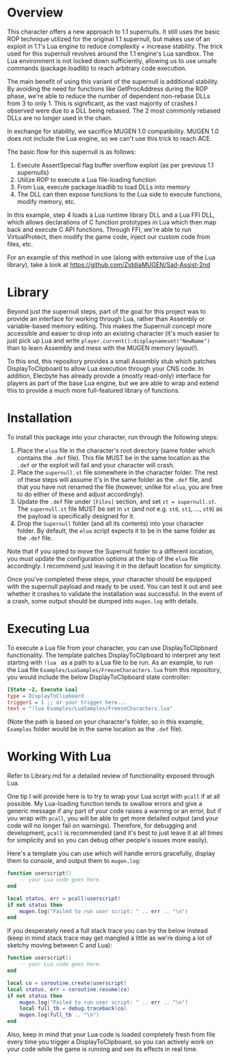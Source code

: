 # Overview

This character offers a new approach to 1.1 supernulls. It still uses the basic ROP technique utilized for the original 1.1 supernull, but makes use of an exploit in 1.1's Lua engine to reduce complexity + increase stability. The trick used for this supernull revolves around the 1.1 engine's Lua sandbox. The Lua environment is not locked down sufficiently, allowing us to use unsafe commands (package.loadlib) to reach arbitrary code execution.

The main benefit of using this variant of the supernull is additional stability. By avoiding the need for functions like GetProcAddress during the ROP phase, we're able to reduce the number of dependent non-rebase DLLs from 3 to only 1. This is significant, as the vast majority of crashes I observed were due to a DLL being rebased. The 2 most commonly rebased DLLs are no longer used in the chain.

In exchange for stability, we sacrifice MUGEN 1.0 compatibility. MUGEN 1.0 does not include the Lua engine, so we can't use this trick to reach ACE. 

The basic flow for this supernull is as follows:
1. Execute AssertSpecial flag buffer overflow exploit (as per previous 1.1 supernulls)
2. Utilize ROP to execute a Lua file-loading function
3. From Lua, execute package.loadlib to load DLLs into memory
4. The DLL can then expose functions to the Lua side to execute functions, modify memory, etc.

In this example, step 4 loads a Lua runtime library DLL and a Lua FFI DLL, which allows declarations of C function prototypes in Lua which then map back and execute C API functions. Through FFI, we're able to run VirtualProtect, then modify the game code, inject our custom code from files, etc.

For an example of this method in use (along with extensive use of the Lua library), take a look at https://github.com/ZiddiaMUGEN/Sad-Assist-2nd

# Library

Beyond just the supernull steps, part of the goal for this project was to provide an interface for working through Lua, rather than Assembly or variable-based memory editing. This makes the Supernull concept more accessible and easier to drop into an existing character (it's much easier to just pick up Lua and write `player.current():displaynameset("NewName")` than to learn Assembly and mess with the MUGEN memory layout!).

To this end, this repository provides a small Assembly stub which patches DisplayToClipboard to allow Lua execution through your CNS code. In addition, Elecbyte has already provide a (mostly read-only) interface for players as part of the base Lua engine, but we are able to wrap and extend this to provide a much more full-featured library of functions.

# Installation

To install this package into your character, run through the following steps:

1. Place the `elua` file in the character's root directory (same folder which contains the `.def` file). This file MUST be in the same location as the `.def` or the exploit will fail and your character will crash.
2. Place the `supernull.st` file somewhere in the character folder. The rest of these steps will assume it's in the same folder as the `.def` file, and that you have not renamed the file (however, unlike for `elua`, you are free to do either of these and adjust accordingly).
3. Update the `.def` file under `[Files]` section, and set `st = supernull.st`. The `supernull.st` file MUST be set in `st` (and not e.g. `st0`, `st1`, ..., `st9`) as the payload is specifically designed for it.
4. Drop the `Supernull` folder (and all its contents) into your character folder. By default, the `elua` script expects it to be in the same folder as the `.def` file.

Note that if you opted to move the Supernull folder to a different location, you must update the configuration options at the top of the `elua` file accordingly. I recommend just leaving it in the default location for simplicity.

Once you've completed these steps, your character should be equipped with the supernull payload and ready to be used. You can test it out and see whether it crashes to validate the installation was successful. In the event of a crash, some output should be dumped into `mugen.log` with details.

# Executing Lua

To execute a Lua file from your character, you can use DisplayToClipboard functionality. The template patches DisplayToClipboard to interpret any text starting with `!lua ` as a path to a Lua file to be run. As an example, to run the Lua file `Examples/LuaSamples/FreezeCharacters.lua` from this repository, you would include the below DisplayToClipboard state controller:

```ini
[State -2, Execute Lua]
type = DisplayToClipboard
trigger1 = 1 ;; or your trigger here...
text = "!lua Examples/LuaSamples/FreezeCharacters.lua"
```

(Note the path is based on your character's folder, so in this example, `Examples` folder would be in the same location as the `.def` file).

# Working With Lua

Refer to Library.md for a detailed review of functionality exposed through Lua.

One tip I will provide here is to try to wrap your Lua script with `pcall` if at all possible. My Lua-loading function tends to swallow errors and give a generic message if any part of your code raises a warning or an error, but if you wrap with `pcall`, you will be able to get more detailed output (and your code will no longer fail on warnings). Therefore, for debugging and development, `pcall` is recommended (and it's best to just leave it at all times for simplicity and so you can debug other people's issues more easily).

Here's a template you can use which will handle errors gracefully, display them to console, and output them to `mugen.log`:

```lua
function userscript()
	-- your Lua code goes here.
end

local status, err = pcall(userscript)
if not status then
	mugen.log("Failed to run user script: " .. err .. "\n")
end
```

If you desperately need a full stack trace you can try the below instead (keep in mind stack trace may get mangled a little as we're doing a lot of sketchy moving between C and Lua):

```lua
function userscript()
	-- your Lua code goes here.
end

local co = coroutine.create(userscript)
local status, err = coroutine.resume(co)
if not status then
	mugen.log("Failed to run user script: " .. err .. "\n")
	local full_tb = debug.traceback(co)
	mugen.log(full_tb .. "\n")
end
```

Also, keep in mind that your Lua code is loaded completely fresh from file every time you trigger a DisplayToClipboard, so you can actively work on your code while the game is running and see its effects in real time.